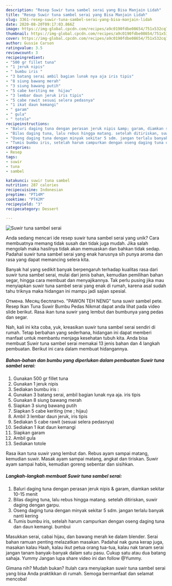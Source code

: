 ```yaml
---
description: "Resep Suwir tuna sambel serai yang Bisa Manjain Lidah"
title: "Resep Suwir tuna sambel serai yang Bisa Manjain Lidah"
slug: 3361-resep-suwir-tuna-sambel-serai-yang-bisa-manjain-lidah
date: 2020-08-20T09:17:03.866Z
image: https://img-global.cpcdn.com/recipes/a9c0190fdbe08654/751x532cq70/suwir-tuna-sambel-serai-foto-resep-utama.jpg
thumbnail: https://img-global.cpcdn.com/recipes/a9c0190fdbe08654/751x532cq70/suwir-tuna-sambel-serai-foto-resep-utama.jpg
cover: https://img-global.cpcdn.com/recipes/a9c0190fdbe08654/751x532cq70/suwir-tuna-sambel-serai-foto-resep-utama.jpg
author: Gussie Carson
ratingvalue: 3.5
reviewcount: 3
recipeingredient:
- "500 gr fillet tuna"
- "1 jeruk nipis"
- " bumbu iris "
- "3 batang serai ambil bagian lunak nya aja iris tipis"
- "8 siung bawang merah"
- "3 siung bawang putih"
- "5 cabe keriting me  hijau"
- "3 lembar daun jeruk iris tipis"
- "5 cabe rawit sesuai selera pedasnya"
- "1 ikat daun kemangi"
- " garam"
- " gula"
- " totole"
recipeinstructions:
- "Baluri daging tuna dengan perasan jeruk nipis &amp; garam, diamkan sekitar 10-15 menit"
- "Bilas daging tuna, lalu rebus hingga matang. setelah ditiriskan, suwir daging dengan garpu."
- "Oseng daging tuna dengan minyak sekitar 5 sdm. jangan terlalu banyak nanti kering"
- "Tumis bumbu iris, setelah harum campurkan dengan oseng daging tuna dan daun kemangi. bumbui"
categories:
- Resep
tags:
- suwir
- tuna
- sambel

katakunci: suwir tuna sambel 
nutrition: 287 calories
recipecuisine: Indonesian
preptime: "PT14M"
cooktime: "PT42M"
recipeyield: "3"
recipecategory: Dessert

---
```



![Suwir tuna sambel serai](https://img-global.cpcdn.com/recipes/a9c0190fdbe08654/751x532cq70/suwir-tuna-sambel-serai-foto-resep-utama.jpg)

Anda sedang mencari ide resep suwir tuna sambel serai yang unik? Cara membuatnya memang tidak susah dan tidak juga mudah. Jika salah mengolah maka hasilnya tidak akan memuaskan dan bahkan tidak sedap. Padahal suwir tuna sambel serai yang enak harusnya sih punya aroma dan rasa yang dapat memancing selera kita.

Banyak hal yang sedikit banyak berpengaruh terhadap kualitas rasa dari suwir tuna sambel serai, mulai dari jenis bahan, kemudian pemilihan bahan segar, hingga cara membuat dan menyajikannya. Tak perlu pusing jika mau menyiapkan suwir tuna sambel serai yang enak di rumah, karena asal sudah tahu triknya maka hidangan ini mampu jadi sajian spesial.

Отмена. Месяц бесплатно. &#34;PAWON TEH NENG&#34; tuna suwir sambel pete. Resep Ikan Tuna Suwir Bumbu Pedas Nikmat dapat anda lihat pada video slide berikut. Rasa ikan tuna suwir yang lembut dan bumbunya yang pedas dan segar.


Nah, kali ini kita coba, yuk, kreasikan suwir tuna sambel serai sendiri di rumah. Tetap berbahan yang sederhana, hidangan ini dapat memberi manfaat untuk membantu menjaga kesehatan tubuh kita. Anda bisa membuat Suwir tuna sambel serai memakai 13 jenis bahan dan 4 langkah pembuatan. Berikut ini cara dalam membuat hidangannya.

<!--inarticleads1-->

##### Bahan-bahan dan bumbu yang diperlukan dalam pembuatan Suwir tuna sambel serai:

1. Gunakan 500 gr fillet tuna
1. Gunakan 1 jeruk nipis
1. Sediakan  bumbu iris :
1. Gunakan 3 batang serai, ambil bagian lunak nya aja. iris tipis
1. Gunakan 8 siung bawang merah
1. Siapkan 3 siung bawang putih
1. Siapkan 5 cabe keriting (me ; hijau)
1. Ambil 3 lembar daun jeruk, iris tipis
1. Sediakan 5 cabe rawit (sesuai selera pedasnya)
1. Sediakan 1 ikat daun kemangi
1. Siapkan  garam
1. Ambil  gula
1. Sediakan  totole


Rasa ikan tuna suwir yang lembut dan. Rebus ayam sampai matang, kemudian suwir. Masak ayam sampai matang, angkat dan tiriskan. Suwir ayam sampai habis, kemudian goreng sebentar dan sisihkan. 

<!--inarticleads2-->

##### Langkah-langkah membuat Suwir tuna sambel serai:

1. Baluri daging tuna dengan perasan jeruk nipis &amp; garam, diamkan sekitar 10-15 menit
1. Bilas daging tuna, lalu rebus hingga matang. setelah ditiriskan, suwir daging dengan garpu.
1. Oseng daging tuna dengan minyak sekitar 5 sdm. jangan terlalu banyak nanti kering
1. Tumis bumbu iris, setelah harum campurkan dengan oseng daging tuna dan daun kemangi. bumbui


Masukkan serai, cabai hijau, dan bawang merah ke dalam blender. Serai bahan ramuan penting melazatkan masakan. Padahal nak guna kerap juga, masakan kalau Haah, kalau ikut petua orang tua-tua, kalau nak tanam serai jangan tanam banyak-banyak dalam satu pasu. Cukup satu atau dua batang sahaja. Yummy Jangan lupa share video ini dan follow @Yummy. 

Gimana nih? Mudah bukan? Itulah cara menyiapkan suwir tuna sambel serai yang bisa Anda praktikkan di rumah. Semoga bermanfaat dan selamat mencoba!
